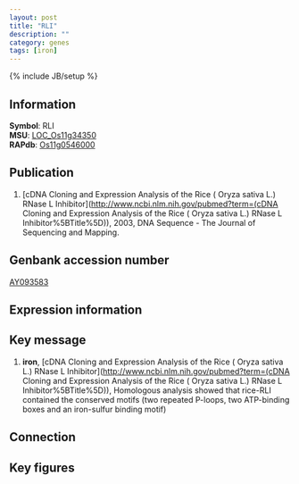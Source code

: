 ```yaml
---
layout: post
title: "RLI"
description: ""
category: genes
tags: [iron]
---
```

{% include JB/setup %}

## Information
__Symbol__: RLI  
__MSU__: [LOC_Os11g34350](http://rice.plantbiology.msu.edu/cgi-bin/ORF_infopage.cgi?orf=LOC_Os11g34350)  
__RAPdb__: [Os11g0546000](http://rapdb.dna.affrc.go.jp/viewer/gbrowse_details/irgsp1?name=Os11g0546000)  

## Publication
1. [cDNA Cloning and Expression Analysis of the Rice ( Oryza sativa L.) RNase L Inhibitor](http://www.ncbi.nlm.nih.gov/pubmed?term=(cDNA Cloning and Expression Analysis of the Rice ( Oryza sativa L.) RNase L Inhibitor%5BTitle%5D)), 2003, DNA Sequence - The Journal of Sequencing and Mapping.

## Genbank accession number
[AY093583](http://www.ncbi.nlm.nih.gov/nuccore/AY093583)

## Expression information

## Key message
1. __iron__, [cDNA Cloning and Expression Analysis of the Rice ( Oryza sativa L.) RNase L Inhibitor](http://www.ncbi.nlm.nih.gov/pubmed?term=(cDNA Cloning and Expression Analysis of the Rice ( Oryza sativa L.) RNase L Inhibitor%5BTitle%5D)),  Homologous analysis showed that rice-RLI contained the conserved motifs (two repeated P-loops, two ATP-binding boxes and an iron-sulfur binding motif)

## Connection

## Key figures


